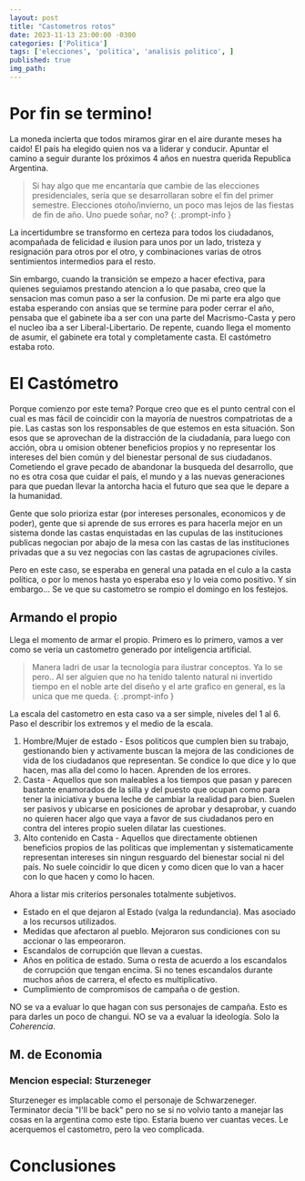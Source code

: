 ```yaml
---
layout: post
title: "Castometros rotos"
date: 2023-11-13 23:00:00 -0300
categories: ['Politica'] 
tags: ['elecciones', 'politica', 'analisis politico', ]
published: true
img_path:
---
```


# Por fin se termino!

La moneda incierta que todos miramos girar en el aire durante meses ha caido! El país ha elegido quien nos va a liderar y conducir. Apuntar el camino a seguir durante los próximos 4 años en nuestra querida Republica Argentina. 

> Si hay algo que me encantaría que cambie de las elecciones presidenciales, sería que se desarrollaran sobre el fin del primer semestre. Elecciones otoño/invierno, un poco mas lejos de las fiestas de fin de año. Uno puede soñar, no?
{: .prompt-info }


La incertidumbre se transformo en certeza para todos los ciudadanos, acompañada de felicidad e ilusion para unos por un lado, tristeza y resignación para otros por el otro, y combinaciones varias de otros sentimientos intermedios para el resto.

Sin embargo, cuando la transición se empezo a hacer efectiva, para quienes seguiamos prestando atencion a lo que pasaba, creo que la sensacion mas comun paso a ser la confusion. De mi parte era algo que estaba esperando con ansias que se termine para poder cerrar el año, pensaba que el gabinete iba a ser con una parte del Macrismo-Casta y pero el nucleo iba a ser Liberal-Libertario. De repente, cuando llega el momento de asumir, el gabinete era total y completamente casta. El castómetro estaba roto.

# El Castómetro

Porque comienzo por este tema? Porque creo que es el punto central con el cual es mas fácil de coincidir con la mayoría de nuestros compatriotas de a pie. Las castas son los responsables de que estemos en esta situación. Son esos que se aprovechan de la distracción de la ciudadanía, para luego con acción, obra u omision obtener beneficios propios y no representar los intereses del bien común y del bienestar personal de sus ciudadanos. Cometiendo el grave pecado de abandonar la busqueda del desarrollo, que no es otra cosa que cuidar el país, el mundo y a las nuevas generaciones para que puedan llevar la antorcha hacia el futuro que sea que le depare a la humanidad.

Gente que solo prioriza estar (por intereses personales, economicos y de poder), gente que si aprende de sus errores es para hacerla mejor en un sistema donde las castas enquistadas en las cupulas de las instituciones publicas negocian por abajo de la mesa con las castas de las instituciones privadas que a su vez negocias con las castas de agrupaciones civiles. 

Pero en este caso, se esperaba en general una patada en el culo a la casta política, o por lo menos hasta yo esperaba eso y lo veia como positivo. Y sin embargo... Se ve que su castometro se rompio el domingo en los festejos.

## Armando el propio
Llega el momento de armar el propio. Primero es lo primero, vamos a ver como se veria un castometro generado por inteligencia artificial. 

> Manera ladri de usar la tecnología para ilustrar conceptos. Ya lo se pero.. Al ser alguien que no ha tenido talento natural ni invertido tiempo en el noble arte del diseño y el arte grafico en general, es la unica que me queda. 
{: .prompt-info }

La escala del castometro en esta caso va a ser simple, niveles del 1 al 6. Paso el describir los extremos y el medio de la escala.

1. Hombre/Mujer de estado - Esos politicos que cumplen bien su trabajo, gestionando bien y activamente buscan la mejora de las condiciones de vida de los ciudadanos que representan. Se condice lo que dice y lo que hacen, mas alla del como lo hacen. Aprenden de los errores.
3. Casta - Aquellos que son maleables a los tiempos que pasan y parecen bastante enamorados de la silla y del puesto que ocupan como para tener la iniciativa y buena leche de cambiar la realidad para bien. Suelen ser pasivos y ubicarse en posiciones de aprobar y desaprobar, y cuando no quieren hacer algo que vaya a favor de sus ciudadanos pero en contra del interes propio suelen dilatar las cuestiones.
6. Alto contenido en Casta - Aquellos que directamente obtienen beneficios propios de las politicas que implementan y sistematicamente representan intereses sin ningun resguardo del bienestar social ni del país. No suele coincidir lo que dicen y como dicen que lo van a hacer con lo que hacen y como lo hacen.

Ahora a listar mis criterios personales totalmente subjetivos. 

- Estado en el que dejaron al Estado (valga la redundancia). Mas asociado a los recursos utilizados.
- Medidas que afectaron al pueblo. Mejoraron sus condiciones con su accionar o las empeoraron.
- Escandalos de corrupción que llevan a cuestas. 
- Años en politica de estado. Suma o resta de acuerdo a los escandalos de corrupción que tengan encima. Si no tenes escandalos durante muchos años de carrera, el efecto es multiplicativo. 
- Cumplimiento de compromisos de campaña o de gestion.

NO se va a evaluar lo que hagan con sus personajes de campaña. Esto es para darles un poco de changui.
NO se va a evaluar la ideología. Solo la _Coherencia_. 

## M. de Economia

### Mencion especial: Sturzeneger

Sturzeneger es implacable como el personaje de Schwarzeneger. Terminator decía "I'll be back" pero no se si no volvio tanto a manejar las cosas en la argentina como este tipo. Estaria bueno ver cuantas veces. Le acerquemos el castometro, pero la veo complicada. 



# Conclusiones
